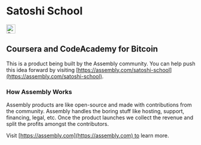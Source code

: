 # Satoshi School

<a href="https://assembly.com/satoshi-school/bounties?utm_campaign=assemblage&utm_source=satoshi-school&utm_medium=repo_badge"><img src="https://asm-badger.herokuapp.com/satoshi-school/badges/tasks.svg" height="24px" alt="Open Tasks" /></a>

## Coursera and CodeAcademy for Bitcoin

This is a product being built by the Assembly community. You can help push this idea forward by visiting [https://assembly.com/satoshi-school](https://assembly.com/satoshi-school).

### How Assembly Works

Assembly products are like open-source and made with contributions from the community. Assembly handles the boring stuff like hosting, support, financing, legal, etc. Once the product launches we collect the revenue and split the profits amongst the contributors.

Visit [https://assembly.com](https://assembly.com) to learn more.
